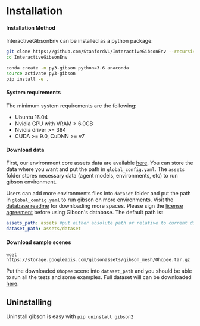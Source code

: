 
Installation
=================

#### Installation Method

InteractiveGibsonEnv can be installed as a python package:

```bash
git clone https://github.com/StanfordVL/InteractiveGibsonEnv --recursive
cd InteractiveGibsonEnv

conda create -n py3-gibson python=3.6 anaconda
source activate py3-gibson
pip install -e .
```

#### System requirements

The minimum system requirements are the following:

- Ubuntu 16.04
- Nvidia GPU with VRAM > 6.0GB
- Nvidia driver >= 384
- CUDA >= 9.0, CuDNN >= v7

#### Download data

First, our environment core assets data are available [here](https://storage.googleapis.com/gibsonassets/assets_gibson_v2.tar.gz).  You can store the data where you want and put the path in `global_config.yaml`.  The `assets` folder stores necessary data (agent models, environments, etc) to run gibson environment. 

Users can add more environments files into `dataset` folder and put the path in `global_config.yaml` to run gibson on more environments. Visit the [database readme](https://forms.gle/YTbzXjNtmmsra9KY6) for downloading more spaces. Please sign the [license agreement](https://forms.gle/YTbzXjNtmmsra9KY6) before using Gibson's database. The default path is:

```yaml
assets_path: assets #put either absolute path or relative to current directory
dataset_path: assets/dataset
```

#### Download sample scenes

```
wget https://storage.googleapis.com/gibsonassets/gibson_mesh/Ohopee.tar.gz
```
Put the downloaded `Ohopee` scene into `dataset_path` and you should be able to run all the tests and some examples. Full dataset will can be downloaded [here](https://forms.gle/YTbzXjNtmmsra9KY6).


Uninstalling
----

Uninstall gibson is easy with `pip uninstall gibson2`

